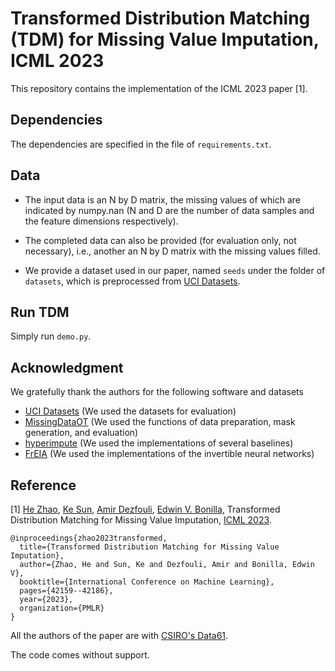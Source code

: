 # Transformed Distribution Matching (TDM) for Missing Value Imputation, ICML 2023

This repository contains the implementation of the ICML 2023 paper [1].

## Dependencies
The dependencies are specified in the file of ```requirements.txt```. 

## Data

* The input data is an N by D matrix, the missing values of which are indicated by numpy.nan (N and D are the number of data samples and the feature dimensions respectively).

* The completed data can also be provided (for evaluation only, not necessary), i.e., another an N by D matrix with the missing values filled.

* We provide a dataset used in our paper, named ```seeds``` under the folder of ```datasets```, which is preprocessed from [UCI Datasets](https://archive.ics.uci.edu/datasets).

## Run TDM

Simply run ```demo.py```. 

## Acknowledgment
We gratefully thank the authors for the following software and datasets
  * [UCI Datasets](https://archive.ics.uci.edu/datasets) (We used the datasets for evaluation)
  * [MissingDataOT](https://github.com/BorisMuzellec/MissingDataOT) (We used the functions of data preparation, mask generation, and evaluation)
  * [hyperimpute](https://github.com/vanderschaarlab/hyperimpute) (We used the implementations of several baselines)
  * [FrEIA](https://github.com/vislearn/FrEIA) (We used the implementations of the invertible neural networks)

## Reference
  
[1] [He Zhao](https://hezgit.github.io/), [Ke Sun](https://courbure.com/), [Amir Dezfouli](https://adezfouli.github.io/), [Edwin V. Bonilla](https://ebonilla.github.io/), Transformed Distribution Matching for Missing Value Imputation, [ICML 2023](https://proceedings.mlr.press/v202/zhao23h.html).

```
@inproceedings{zhao2023transformed,
  title={Transformed Distribution Matching for Missing Value Imputation},
  author={Zhao, He and Sun, Ke and Dezfouli, Amir and Bonilla, Edwin V},
  booktitle={International Conference on Machine Learning},
  pages={42159--42186},
  year={2023},
  organization={PMLR}
}
```

All the authors of the paper are with [CSIRO's Data61](https://www.csiro.au/en/about/people/business-units/data61).

The code comes without support.
